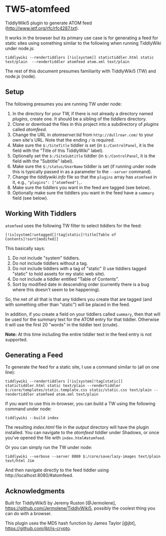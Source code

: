 # TW5-atomfeed

TiddlyWiki5 plugin to generate ATOM feed (http://www.ietf.org/rfc/rfc4287.txt).

It works in the browser but its primary use case is for generating a feed for static sites
using something similar to the following when running TiddlyWiki under node.js:

```
tiddlywiki --rendertiddlers [!is[system]] statictiddler.html static text/plain  --rendertiddler atomfeed atom.xml text/plain
```

The rest of this document presumes familiarity with TiddlyWiki5 (TW) and node.js (node).

## Setup

The following presumes you are running TW under node:

1. In the directory for your TW, if there is not already a directory named *plugins*, create one.
It should be a sibling of the *tiddlers* directory.
2. Clone or download the files in this project into a subdirectory of *plugins* called *atomfeed*.
3. Change the URL in *atomserver.tid* from `http://dullroar.com/` to your own site's URL. Note that
the ending `/` is required.
4. Make sure the `$:/SiteTitle` tiddler is set (in `$:/ControlPanel`, it is the field with the "Title
of this TiddlyWiki" label).
5. Optionally set the `$:/SiteSubtitle` tiddler (in `$:/ControlPanel`, it is the field with the "Subtitle"
label).
6. Make sure the `$:/status/UserName` tiddler is set (if running under node this is typically passed in
as a parameter to the `--server` command).
7. Change the *tiddlywiki.info* file so that the `plugins` array has `atomfeed` in it, e.g.,
`"plugins": ["atomfeed"],`.
8. Make sure the tiddlers you want in the feed are tagged (see below).
9. Optionally make sure the tiddlers you want in the feed have a `summary` field (see below).

## Working With Tiddlers

`atomfeed` uses the following TW filter to select tiddlers for the feed:

```
[!is[system]!untagged[]!tag[static]!title[Table of Contents]!sort[modifed]]
```

This basically says:

1. Do not include "system" tiddlers.
2. Do not include tiddlers without a tag.
3. Do not include tiddlers with a tag of "static" (I use tiddlers tagged "static" to hold assets for
my static web site).
4. Do not include a tiddler entitled "Table of Contents".
5. Sort by modified date in descending order (currently there is a bug where this doesn't seem to be
happening).

So, the net of all that is that any tiddlers you create that are tagged (and with something other than
"static") will be placed in the feed.

In addition, if you create a field on your tiddlers called `summary`, then that will be used for the
summary text for the ATOM entry for that tiddler. Otherwise it will use the first 20 "words" in the
tiddler text (crude).

**Note:** At this time including the entire tiddler text in the feed entry is not supported.

## Generating a Feed

To generate the feed for a static site, I use a command similar to (all on one line):

```
tiddlywiki --rendertiddlers [!is[system]!tag[static]] statictiddler.html static text/plain --rendertiddler $:/core/templates/static.template.css static/static.css text/plain --rendertiddler atomfeed atom.xml text/plain 
```

If you want to use this in-browser, you can build a TW using the following command under node:

```
tiddlywiki --build index
```

The resulting *index.html* file in the *output* directory will have the plugin installed. You can navigate to
the *atomfeed* tiddler under Shadows, or once you've opened the file with `index.html#atomfeed`.

Or you can simply run the TW under node:

```
tiddlywiki --verbose --server 8080 $:/core/save/lazy-images text/plain text/html Jim
```

And then navigate directly to the feed tiddler using http://localhost:8080/#atomfeed.

## Acknowledgments

Built for TiddlyWiki5 by Jeremy Ruston [@Jermolene], https://github.com/Jermolene/TiddlyWiki5, possibly
the coolest thing you can do with a browser.

This plugin uses the MD5 hash function by James Taylor [@jbt], https://github.com/jbt/js-crypto.
